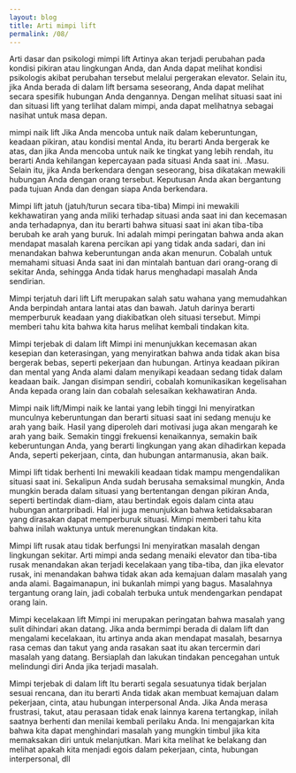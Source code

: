 ```yaml
---
layout: blog
title: Arti mimpi lift
permalink: /08/
---
```

Arti dasar dan psikologi mimpi lift
Artinya akan terjadi perubahan pada kondisi pikiran atau lingkungan Anda, dan Anda dapat melihat kondisi psikologis akibat perubahan tersebut melalui pergerakan elevator. Selain itu, jika Anda berada di dalam lift bersama seseorang, Anda dapat melihat secara spesifik hubungan Anda dengannya. Dengan melihat situasi saat ini dan situasi lift yang terlihat dalam mimpi, anda dapat melihatnya sebagai nasihat untuk masa depan.

mimpi naik lift
Jika Anda mencoba untuk naik dalam keberuntungan, keadaan pikiran, atau kondisi mental Anda, itu berarti Anda bergerak ke atas, dan jika Anda mencoba untuk naik ke tingkat yang lebih rendah, itu berarti Anda kehilangan kepercayaan pada situasi Anda saat ini. .Masu. Selain itu, jika Anda berkendara dengan seseorang, bisa dikatakan mewakili hubungan Anda dengan orang tersebut. Keputusan Anda akan bergantung pada tujuan Anda dan dengan siapa Anda berkendara.

Mimpi lift jatuh (jatuh/turun secara tiba-tiba)
Mimpi ini mewakili kekhawatiran yang anda miliki terhadap situasi anda saat ini dan kecemasan anda terhadapnya, dan itu berarti bahwa situasi saat ini akan tiba-tiba berubah ke arah yang buruk. Ini adalah mimpi peringatan bahwa anda akan mendapat masalah karena percikan api yang tidak anda sadari, dan ini menandakan bahwa keberuntungan anda akan menurun. Cobalah untuk memahami situasi Anda saat ini dan mintalah bantuan dari orang-orang di sekitar Anda, sehingga Anda tidak harus menghadapi masalah Anda sendirian.

Mimpi terjatuh dari lift
Lift merupakan salah satu wahana yang memudahkan Anda berpindah antara lantai atas dan bawah. Jatuh darinya berarti memperburuk keadaan yang diakibatkan oleh situasi tersebut. Mimpi memberi tahu kita bahwa kita harus melihat kembali tindakan kita.

Mimpi terjebak di dalam lift
Mimpi ini menunjukkan kecemasan akan kesepian dan keterasingan, yang menyiratkan bahwa anda tidak akan bisa bergerak bebas, seperti pekerjaan dan hubungan. Artinya keadaan pikiran dan mental yang Anda alami dalam menyikapi keadaan sedang tidak dalam keadaan baik. Jangan disimpan sendiri, cobalah komunikasikan kegelisahan Anda kepada orang lain dan cobalah selesaikan kekhawatiran Anda.

Mimpi naik lift/Mimpi naik ke lantai yang lebih tinggi
Ini menyiratkan munculnya keberuntungan dan berarti situasi saat ini sedang menuju ke arah yang baik. Hasil yang diperoleh dari motivasi juga akan mengarah ke arah yang baik. Semakin tinggi frekuensi kenaikannya, semakin baik keberuntungan Anda, yang berarti lingkungan yang akan dihadirkan kepada Anda, seperti pekerjaan, cinta, dan hubungan antarmanusia, akan baik.

Mimpi lift tidak berhenti
Ini mewakili keadaan tidak mampu mengendalikan situasi saat ini. Sekalipun Anda sudah berusaha semaksimal mungkin, Anda mungkin berada dalam situasi yang bertentangan dengan pikiran Anda, seperti bertindak diam-diam, atau bertindak egois dalam cinta atau hubungan antarpribadi. Hal ini juga menunjukkan bahwa ketidaksabaran yang dirasakan dapat memperburuk situasi. Mimpi memberi tahu kita bahwa inilah waktunya untuk merenungkan tindakan kita.

Mimpi lift rusak atau tidak berfungsi
Ini menyiratkan masalah dengan lingkungan sekitar. Arti mimpi anda sedang menaiki elevator dan tiba-tiba rusak menandakan akan terjadi kecelakaan yang tiba-tiba, dan jika elevator rusak, ini menandakan bahwa tidak akan ada kemajuan dalam masalah yang anda alami. Bagaimanapun, ini bukanlah mimpi yang bagus. Masalahnya tergantung orang lain, jadi cobalah terbuka untuk mendengarkan pendapat orang lain.

Mimpi kecelakaan lift
Mimpi ini merupakan peringatan bahwa masalah yang sulit dihindari akan datang. Jika anda bermimpi berada di dalam lift dan mengalami kecelakaan, itu artinya anda akan mendapat masalah, besarnya rasa cemas dan takut yang anda rasakan saat itu akan tercermin dari masalah yang datang. Bersiaplah dan lakukan tindakan pencegahan untuk melindungi diri Anda jika terjadi masalah.

Mimpi terjebak di dalam lift
Itu berarti segala sesuatunya tidak berjalan sesuai rencana, dan itu berarti Anda tidak akan membuat kemajuan dalam pekerjaan, cinta, atau hubungan interpersonal Anda. Jika Anda merasa frustrasi, takut, atau perasaan tidak enak lainnya karena tertangkap, inilah saatnya berhenti dan menilai kembali perilaku Anda. Ini mengajarkan kita bahwa kita dapat menghindari masalah yang mungkin timbul jika kita memaksakan diri untuk melanjutkan. Mari kita melihat ke belakang dan melihat apakah kita menjadi egois dalam pekerjaan, cinta, hubungan interpersonal, dll
